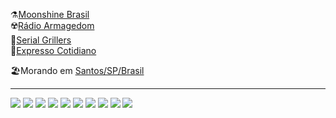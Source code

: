 ⚗️<a href="https://youtube.com/moonshinebrasil" target="_blank">Moonshine Brasil</a><br/>
☢️<a href="https://www.youtube.com/channel/UCl3oYmC6MhHBb8AZG_wAmZw" target="_blank">Rádio Armagedom</a><br/>
🔪<a href="http://serialgrillers013.blogspot.com/" target="_blank">Serial Grillers</a><br/>
📰<a href="https://www.tumblr.com/blog/ggutirres" target="_blank">Expresso Cotidiano</a><br/>

🏖️Morando em <a href="https://www.google.com/maps/@-23.9823382,-46.3044766,15z" target="_blank">Santos/SP/Brasil</a>
<hr>
<!-- Links para contatoe e redes sociais -->
<a href="https://t.me/gutirres"><img src="https://img.shields.io/badge/Telegram-2CA5E0?style=for-the-badge&logo=telegram&logoColor=white" target="_blank"></a>
<a href="mailto:ggutirres@gmail.com"><img src="https://img.shields.io/badge/Gmail-D14836?style=for-the-badge&logo=gmail&logoColor=white" target="_blank"></a>
<a href="https://www.facebook.com/guilhermegutirres"><img src="https://img.shields.io/badge/Facebook-1877F2?style=for-the-badge&logo=facebook&logoColor=white" target="_blank"></a>
<a href="https://instagram.com/guilhermonstro"><img src="https://img.shields.io/badge/Instagram-E4405F?style=for-the-badge&logo=instagram&logoColor=white" target="_blank"></a>
<a href="https://twitter.com/ggutirres"><img src="https://img.shields.io/badge/Twitter-1DA1F2?style=for-the-badge&logo=twitter&logoColor=white" target="_blank"></a>
<a href="http://gutirres.com"><img src="https://img.shields.io/badge/website-000000?style=for-the-badge&logo=About.me&logoColor=white" target="_blank"></a>
<a href="https://www.deviantart.com/gutirres"><img src="https://img.shields.io/badge/DeviantArt-05CC47?style=for-the-badge&logo=deviantart&logoColor=white" target="_blank"></a>
<a href="https://www.linkedin.com/in/gutirres"><img src="https://img.shields.io/badge/LinkedIn-0077B5?style=for-the-badge&logo=linkedin&logoColor=white" target="_blank"></a>
<a href="https://codepen.io/gutirres"><img src="https://img.shields.io/badge/Codepen-000000?style=for-the-badge&logo=codepen&logoColor=white" target="_blank"></a>
<a href="https://www.freecodecamp.org/gutirres"><img src="https://img.shields.io/badge/freecodecamp-27273D?style=for-the-badge&logo=freecodecamp&logoColor=white" target="_blank"></a>

